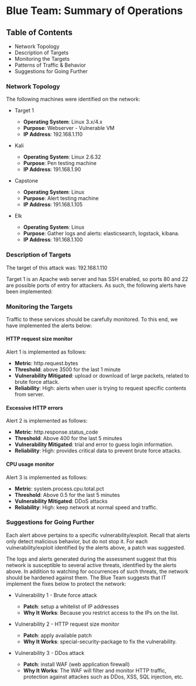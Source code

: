 # Blue Team: Summary of Operations
 
## Table of Contents
- Network Topology
- Description of Targets
- Monitoring the Targets
- Patterns of Traffic & Behavior
- Suggestions for Going Further
 
### Network Topology
 
The following machines were identified on the network:
- Target 1
  - **Operating System**: Linux 3.x/4.x
  - **Purpose**: Webserver - Vulnerable VM
  - **IP Address**: 192.168.1.110
  
- Kali
  - **Operating System**: Linux 2.6.32
  - **Purpose**: Pen testing machine
  - **IP Address**: 191.168.1.90
  
- Capstone
  - **Operating System**: Linux
  - **Purpose**: Alert testing machine
  - **IP Address**: 191.168.1.105
  
- Elk
  - **Operating System**: Linux
  - **Purpose**: Gather logs and alerts: elasticsearch, logstack, kibana.
  - **IP Address**: 191.168.1.100
  
 
### Description of Targets
 
The target of this attack was: 192.168.1.110
 
Target 1 is an Apache web server and has SSH enabled, so ports 80 and 22 are possible ports of entry for attackers. As such, the following alerts have been implemented:
 
### Monitoring the Targets
 
Traffic to these services should be carefully monitored. To this end, we have implemented the alerts below:
 
#### HTTP request size monitor
Alert 1 is implemented as follows:
  - **Metric**: http.request.bytes
  - **Threshold**: above 3500 for the last 1 minute
  - **Vulnerability Mitigated**: upload or download of large packets, related to brute force attack. 
  - **Reliability**: High: alerts when user is trying to request specific contents from server.
  
#### Excessive HTTP errors
Alert 2 is implemented as follows:
  - **Metric**: http.response.status_code
  - **Threshold**: Above 400 for the last 5 minutes
  - **Vulnerability Mitigated**: trial and error to guess login information.
  - **Reliability**: High: provides critical data to prevent brute force attacks.
 
#### CPU usage monitor
Alert 3 is implemented as follows:
  - **Metric**: system.process.cpu.total.pct
  - **Threshold**: Above 0.5 for the last 5 minutes
  - **Vulnerability Mitigated**: DDoS attacks
  - **Reliability**: High: keep network at normal speed and traffic.
 
### Suggestions for Going Further
 
Each alert above pertains to a specific vulnerability/exploit. Recall that alerts only detect malicious behavior, but do not stop it. For each vulnerability/exploit identified by the alerts above, a patch was suggested.

The logs and alerts generated during the assessment suggest that this network is susceptible to several active threats, identified by the alerts above. In addition to watching for occurrences of such threats, the network should be hardened against them. The Blue Team suggests that IT implement the fixes below to protect the network:
- Vulnerability 1 - Brute force attack
  - **Patch**: setup a whitelist of IP addresses 
  - **Why It Works**: Because you restrict access to the IPs on the list.
  
- Vulnerability 2 - HTTP request size monitor
  - **Patch**: apply available patch
  - **Why It Works**: special-security-package to fix the vulnerability.
  
- Vulnerability 3 - DDos attack
  - **Patch**: install WAF (web application firewall)
  - **Why It Works**: The WAF will filter and monitor HTTP traffic, protection against attackes such as DDos, XSS, SQL injection, etc. 
  
